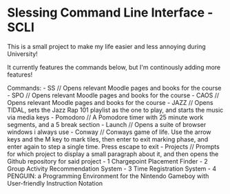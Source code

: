 # Slessing Command Line Interface - SCLI

This is a small project to make my life easier and less annoying during University!

It currently features the commands below, but I'm continously adding more features!

Commands:
    - SS // Opens relevant Moodle pages and books for the course
    - SPO // Opens relevant Moodle pages and books for the course
    - CAOS // Opens relevant Moodle pages and books for the course
    - JAZZ // Opens TIDAL, sets the Jazz Rap 101 playlist as the one to play, and starts the music via media keys
    - Pomodoro // A Pomodore timer with 25 minute work segments, and a 5 break section
    - Launch // Opens a suite of browser windows i always use
    - Conway // Conways game of life. Use the arrow keys and the M key to mark tiles, then enter to exit marking phase, and enter again to step a single time. Press escape to exit
    - Projects // Prompts for which project to display a small paragraph about it, and then opens the Github repository for said project
        - 1 Chargepoint Placement Finder
        - 2 Group Activity Recommendation System
        - 3 Time Registration System
        - 4 PENGUIN: a Programming Environment for the Nintendo Gameboy with User-friendly Instruction Notation